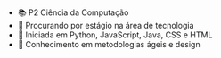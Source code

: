 - 📚 P2 Ciência da Computação
- 👀 Procurando por estágio na área de tecnologia
- 🌱 Iniciada em Python, JavaScript, Java, CSS e HTML
- 🧠 Conhecimento em metodologias ágeis e design
